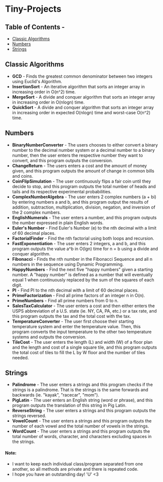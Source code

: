 # Tiny-Projects
## Table of Contents -
- [Classic Algorithms](#classic-algorithms)
- [Numbers](#numbers)
- [Strings](#strings)

## Classic Algorithms
- **GCD** - Finds the greatest common denominator between two integers using Euclid's Algorithm.
- **InsertionSort** - An iterative algorithm that sorts an integer array in increasing order in O(n^2) time.
- **MergeSort** - A divide and conquer algorithm that sorts an integer array in increasing order in O(nlogn) time.
- **QuickSort** - A divide and conquer algorithm that sorts an integer array in increasing order in expected O(nlogn) time and worst-case O(n^2) time.

## Numbers
- **BinaryNumberConverter** - The users chooses to either convert a binary number to the decimal number system or a decimal number to a binary number, then the user enters the respective number they want to convert, and this program outputs the conversion.
- **ChangeReturn** - The users enters a cost and the amount of money given, and this program outputs the amount of change in common bills and coins.
- **CoinFlipSimulation** - The user continuously flips a fair coin until they decide to stop, and this program outputs the total number of heads and tails and its respective experimental probabilities.
- **ComplexNumberAlgebra** - The user enters 2 complex numbers (a + bi) by entering numbers a and b, and this program output the results of addition, subtraction, multiplication, division, negation, and inversion of the 2 complex numbers.
- **EnglishNumerals** - The user enters a number, and this program outputs the number expressed in plain English words.
- **Euler's Number** - Find Euler's Number (e) to the nth decimal with a limit of 60 decimal places.
- **FactorialFinder** - Find the nth factorial using both loops and recursion.
- **FastExponentiation** - The user enters 2 integers, a and b, and this program outputs the value a^b in O(lgn) time for n = b using a divide and conquer algorithm.
- **Fibonacci** - Finds the nth number in the Fibonacci Sequence and all n numbers in the sequence using Dynamic Programming.
- **HappyNumbers** - Find the next five "happy numbers" given a starting number. A "happy number" is defined as a number that will eventually equal 1 when continuously replaced by the sum of the squares of each digit.
- **PI** - Find PI to the nth decimal with a limit of 60 decimal places.
- **PrimeFactorization** - Find all prime factors of an integer n in O(n).
- **PrimeNumbers** - Find all prime numbers from 0 to n.
- **SalesTaxCalculator** - The user enters a cost and then either enters the USPS abbreviation of a U.S. state (ie. NY, CA, PA, etc.) or a tax rate, and this program outputs the tax and the total cost with the tax.
- **TemperatureConverter** - The user first choose their starting temperature system and enter the temperature value. Then, this program converts the input temperature to the other two temperature systems and outputs the conversion.
- **TileCost** - The user enters the length (L) and width (W) of a floor plan and the length and cost of a single square tile, and this program outputs the total cost of tiles to fill the L by W floor and the number of tiles needed.

## Strings
- **Palindrome** - The user enters a strings and this program checks if the strings is a palindrome. That is the strings is the same forwards and backwards (ie. "kayak", "racecar", "mom").
- **PigLatin** - The user enters an English string (word or phrase), and this program outputs the translation of this string in Pig Latin.
- **ReverseString** - The user enters a strings and this program outputs the strings reversed.
- **VowelCount** - The user enters a strings and this program outputs the number of each vowel and the total number of vowels in the strings.
- **WordCount** - The user enters a strings and this program outputs the total number of words, character, and characters excluding spaces in the strings.

#### Note:
- I want to keep each individual class/program separated from one another, so all methods are private and there is repeated code. 
- I hope you have an outstanding day! 'U' <3 

